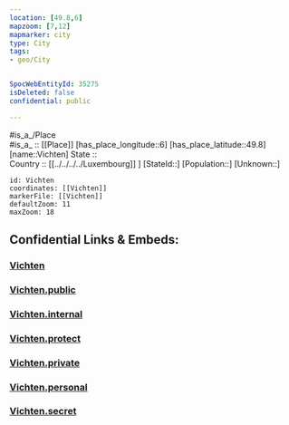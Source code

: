 ```yaml
---
location: [49.8,6] 
mapzoom: [7,12] 
mapmarker: city 
type: City
tags:
- geo/City


SpocWebEntityId: 35275
isDeleted: false
confidential: public

---
```

#is_a_/Place  
#is_a_ :: [[Place]] 
[has_place_longitude::6] 
[has_place_latitude::49.8] 
[name::Vichten] 
State ::  
Country :: [[../../../../Luxembourg]] ] 
[StateId::] 
[Population::] 
[Unknown::] 


```leaflet
id: Vichten
coordinates: [[Vichten]] 
markerFile: [[Vichten]] 
defaultZoom: 11 
maxZoom: 18
```


## Confidential Links & Embeds: 

### [Vichten](/_Standards/Earth/Continent/Europe/Europe~West/Luxembourg/Districts~Luxembourg/Diekirch/City/Vichten.md) 

### [Vichten.public](/_public/Earth/Continent/Europe/Europe~West/Luxembourg/Districts~Luxembourg/Diekirch/City/Vichten.public.md) 

### [Vichten.internal](/_internal/Earth/Continent/Europe/Europe~West/Luxembourg/Districts~Luxembourg/Diekirch/City/Vichten.internal.md) 

### [Vichten.protect](/_protect/Earth/Continent/Europe/Europe~West/Luxembourg/Districts~Luxembourg/Diekirch/City/Vichten.protect.md) 

### [Vichten.private](/_private/Earth/Continent/Europe/Europe~West/Luxembourg/Districts~Luxembourg/Diekirch/City/Vichten.private.md) 

### [Vichten.personal](/_personal/Earth/Continent/Europe/Europe~West/Luxembourg/Districts~Luxembourg/Diekirch/City/Vichten.personal.md) 

### [Vichten.secret](/_secret/Earth/Continent/Europe/Europe~West/Luxembourg/Districts~Luxembourg/Diekirch/City/Vichten.secret.md)

